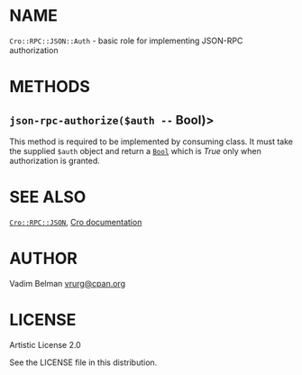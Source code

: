 NAME
====

`Cro::RPC::JSON::Auth` - basic role for implementing JSON-RPC authorization

METHODS
=======

`json-rpc-authorize($auth --` Bool)>
------------------------------------

This method is required to be implemented by consuming class. It must take the supplied `$auth` object and return a [`Bool`](https://docs.raku.org/type/Bool) which is *True* only when authorization is granted.

SEE ALSO
========

[`Cro::RPC::JSON`](https://github.com/vrurg/raku-Cro-RPC-JSON/blob/v0.1.5/docs/md/Cro/RPC/JSON.md), [Cro documentation](https://cro.services/docs/http-auth-and-sessions)

AUTHOR
======

Vadim Belman <vrurg@cpan.org>

LICENSE
=======

Artistic License 2.0

See the LICENSE file in this distribution.

